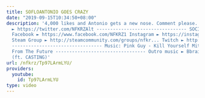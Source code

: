 ```yaml
---
title: SOFLOANTONIO GOES CRAZY
date: "2019-09-15T10:34:50+08:00"
description: '4,000 likes and Antonio gets a new nose. Comment please. lol New twitter
  ► https://twitter.com/NFKRZAlt --------------------------------- SOCIAL MEDIA LINKS:
  Facebook ► https://www.facebook.com/NFKRZ1 Instagram ► https://instagram.com/roman_nfkrz/
  Steam Group ► http://steamcommunity.com/groups/nfkr... Twitch ► http://www.twitch.tv/nfkrz
  --------------------------------- Music: Pink Guy - Kill Yourself Mitch Murder -
  From The Future --------------------------------- Outro music ► Bbrainz - Home Design
  (ft. CASTING)'
url: /nfkrz/Tp97LArmLYU/
providers:
  youtube:
    id: Tp97LArmLYU
type: video
---
```

